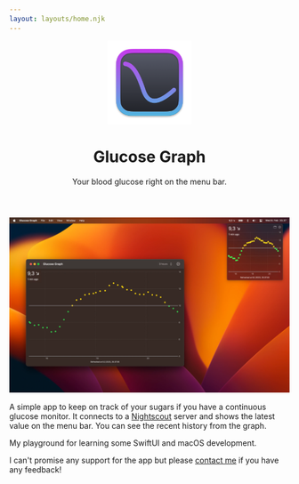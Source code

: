 ```yaml
---
layout: layouts/home.njk
---
```


<header class="flex flex-col items-center text-center">
  <img width="150" height="150" src="glucosegraph-icon.png">
  <h1 class="mt-4">Glucose Graph</h1>
  <p class="mt-0">Your blood glucose right on the menu bar.</p>
</header>

![Screenshot of the app](screenshot.webp)

A simple app to keep on track of your sugars if you have a continuous glucose monitor. It connects to a
<a target="_blank" href="https://nightscout.github.io/">Nightscout</a>
server and shows the latest value on the menu bar. You can see the
recent history from the graph.

My playground for learning some SwiftUI and macOS development.

I can't promise any support for the app but please [contact me](/about) if you have any feedback!
